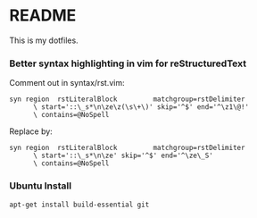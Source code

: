 # README #

This is my dotfiles.

### Better syntax highlighting in vim for reStructuredText ###

Comment out in syntax/rst.vim:

```vim
syn region  rstLiteralBlock         matchgroup=rstDelimiter
      \ start='::\_s*\n\ze\z(\s\+\)' skip='^$' end='^\z1\@!'
      \ contains=@NoSpell
```

Replace by:

```vim
syn region  rstLiteralBlock         matchgroup=rstDelimiter
      \ start='::\_s*\n\ze' skip='^$' end='^\ze\_S'
      \ contains=@NoSpell
```

### Ubuntu Install ###

```sh
apt-get install build-essential git

```